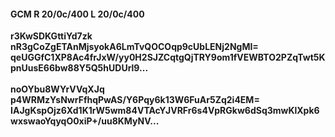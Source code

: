 #### GCM R 20/0c/400 L 20/0c/400
**r3KwSDKGttiYd7zk**<br/>**nR3gCoZgETAnMjsyokA6LmTvQOCOqp9cUbLENj2NgMI=**<br/>**qeUGGfC1XP8Ac4frJxW/yy0H2SJZCqtgQjTRY9om1fVEWBTO2PZqTwt5KpnUusE66bw88Y5Q5hUDUrl9...**<br/><br/>
**noOYbu8WYrVVqXJq**<br/>**p4WRMzYsNwrFfhqPwAS/Y6Pqy6k13W6FuAr5Zq2i4EM=**<br/>**IAJgKspOjz6Xd1K1rW5wm84VTAcYJVRFr6s4VpRGkw6dSq3mwKlXpk6wxswaoYqyqO0xiP+/uu8KMyNV...**
